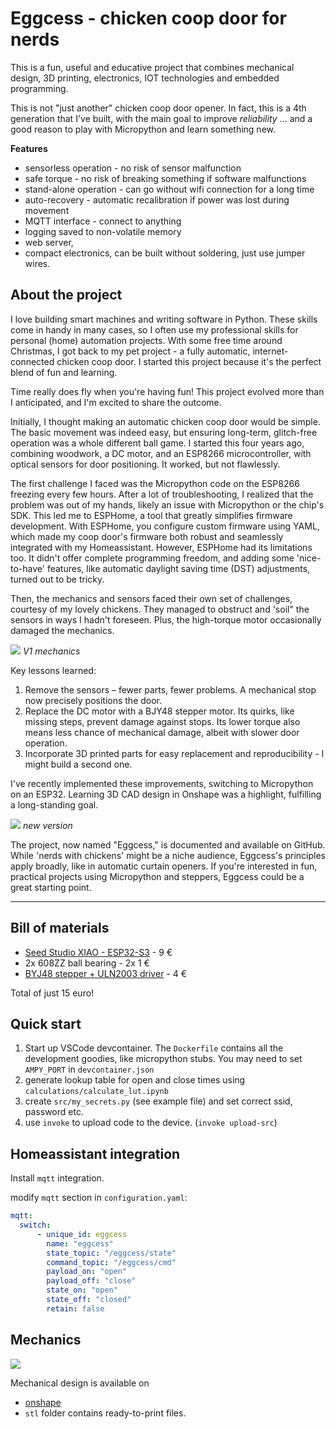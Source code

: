 # Eggcess - chicken coop door for nerds

This is a fun, useful and educative project that combines mechanical design,
3D printing, electronics, IOT technologies and embedded programming.

This is not "just another" chicken coop door opener. In fact, this is a 4th generation
that I've built, with the main goal to improve *reliability* ... and a good reason to play with Micropython and learn something new.

**Features**

* sensorless operation - no risk of sensor malfunction
* safe torque - no risk of breaking something if software malfunctions
* stand-alone operation - can go without wifi connection for a long time
* auto-recovery - automatic recalibration if power was lost during movement
* MQTT interface - connect to anything
* logging saved to non-volatile memory
* web server,
* compact electronics, can be built without soldering, just use jumper wires.


## About the project


I love building smart machines and writing software in Python. These skills come in handy in many cases, so I often use my professional skills for personal (home) automation projects. With some free time around Christmas, I got back to my pet project - a fully automatic, internet-connected chicken coop door. I started this project because it's the perfect blend of fun and learning.

Time really does fly when you're having fun! This project evolved more than I anticipated, and I'm excited to share the outcome.

Initially, I thought making an automatic chicken coop door would be simple. The basic movement was indeed easy, but ensuring long-term, glitch-free operation was a whole different ball game. I started this four years ago, combining woodwork, a DC motor, and an ESP8266 microcontroller, with optical sensors for door positioning. It worked, but not flawlessly.

The first challenge I faced was the Micropython code on the ESP8266 freezing every few hours. After a lot of troubleshooting, I realized that the problem was out of my hands, likely an issue with Micropython or the chip's SDK. This led me to ESPHome, a tool that greatly simplifies firmware development. With ESPHome, you configure custom firmware using YAML, which made my coop door's firmware both robust and seamlessly integrated with my Homeassistant. However, ESPHome had its limitations too. It didn't offer complete programming freedom, and adding some 'nice-to-have' features, like automatic daylight saving time (DST) adjustments, turned out to be tricky.

Then, the mechanics and sensors faced their own set of challenges, courtesy of my lovely chickens. They managed to obstruct and 'soil" the sensors in ways I hadn't foreseen. Plus, the high-torque motor occasionally damaged the mechanics.

![](img/eggcess_09.jpg)
*V1 mechanics*

Key lessons learned:

1. Remove the sensors – fewer parts, fewer problems. A mechanical stop now precisely positions the door.
2. Replace the DC motor with a BJY48 stepper motor. Its quirks, like missing steps, prevent damage against stops. Its lower torque also means less chance of mechanical damage, albeit with slower door operation.
3. Incorporate 3D printed parts for easy replacement and reproducibility - I might build a second one.

I've recently implemented these improvements, switching to Micropython on an ESP32. Learning 3D CAD design in Onshape was a highlight, fulfilling a long-standing goal.

![](img/eggcess_11.jpg)
*new version*


The project, now named "Eggcess," is documented and available on GitHub. While 'nerds with chickens' might be a niche audience, Eggcess's principles apply broadly, like in automatic curtain openers. If you're interested in fun, practical projects using Micropython and steppers, Eggcess could be a great starting point.



------------------------------------------


## Bill of materials

* [Seed Studio XIAO - ESP32-S3](https://www.tinytronics.nl/shop/nl/development-boards/microcontroller-boards/met-wi-fi/seeed-studio-xiao-esp32-s3) - 9 €
* 2x 608ZZ ball bearing - 2x 1 €
* [BYJ48 stepper + ULN2003 driver](https://www.tinytronics.nl/shop/nl/mechanica-en-actuatoren/motoren/stappenmotoren/stappen-motor-met-uln2003-motoraansturing) - 4 €

Total of just 15 euro!

## Quick start

1. Start up VSCode devcontainer. The `Dockerfile` contains all the development goodies,
like micropython stubs. You may need to set `AMPY_PORT` in `devcontainer.json`
2. generate lookup table for open and close times using `calculations/calculate_lut.ipynb`
3. create `src/my_secrets.py` (see example file) and set correct ssid, password etc.
4. use `invoke` to upload code to the device. (`invoke upload-src`)

## Homeassistant integration

Install `mqtt` integration.

modify `mqtt` section in `configuration.yaml`:

```yaml
mqtt:
  switch:
      - unique_id: eggcess
        name: "eggcess"
        state_topic: "/eggcess/state"
        command_topic: "/eggcess/cmd"
        payload_on: "open"
        payload_off: "close"
        state_on: "open"
        state_off: "closed"
        retain: false

```


## Mechanics

![](img/eggcess_mechanics.png)

Mechanical design is available on

* [onshape](https://cad.onshape.com/documents/9d1e9d13503836a93d923c99/w/cf41e9abcfc58e38551d4ef1/e/91ab2b97868868ebff4768e5?renderMode=0&uiState=6590590c9a15484af8e68a46)
* `stl` folder contains ready-to-print files.
